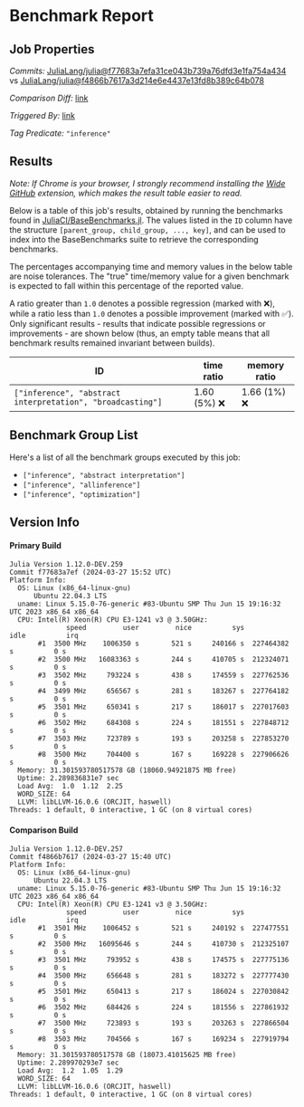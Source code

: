 # Benchmark Report

## Job Properties

*Commits:* [JuliaLang/julia@f77683a7efa31ce043b739a76dfd3e1fa754a434](https://github.com/JuliaLang/julia/commit/f77683a7efa31ce043b739a76dfd3e1fa754a434) vs [JuliaLang/julia@f4866b7617a3d214e6e4437e13fd8b389c64b078](https://github.com/JuliaLang/julia/commit/f4866b7617a3d214e6e4437e13fd8b389c64b078)

*Comparison Diff:* [link](https://github.com/JuliaLang/julia/compare/f4866b7617a3d214e6e4437e13fd8b389c64b078..f77683a7efa31ce043b739a76dfd3e1fa754a434)

*Triggered By:* [link](https://github.com/JuliaLang/julia/pull/53876#issuecomment-2023122519)

*Tag Predicate:* `"inference"`

## Results

*Note: If Chrome is your browser, I strongly recommend installing the [Wide GitHub](https://chrome.google.com/webstore/detail/wide-github/kaalofacklcidaampbokdplbklpeldpj?hl=en)
extension, which makes the result table easier to read.*

Below is a table of this job's results, obtained by running the benchmarks found in
[JuliaCI/BaseBenchmarks.jl](https://github.com/JuliaCI/BaseBenchmarks.jl). The values
listed in the `ID` column have the structure `[parent_group, child_group, ..., key]`,
and can be used to index into the BaseBenchmarks suite to retrieve the corresponding
benchmarks.

The percentages accompanying time and memory values in the below table are noise tolerances. The "true"
time/memory value for a given benchmark is expected to fall within this percentage of the reported value.

A ratio greater than `1.0` denotes a possible regression (marked with :x:), while a ratio less
than `1.0` denotes a possible improvement (marked with :white_check_mark:). Only significant results - results
that indicate possible regressions or improvements - are shown below (thus, an empty table means that all
benchmark results remained invariant between builds).

| ID | time ratio | memory ratio |
|----|------------|--------------|
| `["inference", "abstract interpretation", "broadcasting"]` | 1.60 (5%) :x: | 1.66 (1%) :x: |

## Benchmark Group List

Here's a list of all the benchmark groups executed by this job:

- `["inference", "abstract interpretation"]`
- `["inference", "allinference"]`
- `["inference", "optimization"]`

## Version Info

#### Primary Build

```
Julia Version 1.12.0-DEV.259
Commit f77683a7ef (2024-03-27 15:52 UTC)
Platform Info:
  OS: Linux (x86_64-linux-gnu)
      Ubuntu 22.04.3 LTS
  uname: Linux 5.15.0-76-generic #83-Ubuntu SMP Thu Jun 15 19:16:32 UTC 2023 x86_64 x86_64
  CPU: Intel(R) Xeon(R) CPU E3-1241 v3 @ 3.50GHz: 
              speed         user         nice          sys         idle          irq
       #1  3500 MHz    1006350 s        521 s     240166 s  227464382 s          0 s
       #2  3500 MHz   16083363 s        244 s     410705 s  212324071 s          0 s
       #3  3502 MHz     793224 s        438 s     174559 s  227762536 s          0 s
       #4  3499 MHz     656567 s        281 s     183267 s  227764182 s          0 s
       #5  3501 MHz     650341 s        217 s     186017 s  227017603 s          0 s
       #6  3502 MHz     684308 s        224 s     181551 s  227848712 s          0 s
       #7  3503 MHz     723789 s        193 s     203258 s  227853270 s          0 s
       #8  3500 MHz     704400 s        167 s     169228 s  227906626 s          0 s
  Memory: 31.301593780517578 GB (18060.94921875 MB free)
  Uptime: 2.289836831e7 sec
  Load Avg:  1.0  1.12  2.25
  WORD_SIZE: 64
  LLVM: libLLVM-16.0.6 (ORCJIT, haswell)
Threads: 1 default, 0 interactive, 1 GC (on 8 virtual cores)

```

#### Comparison Build

```
Julia Version 1.12.0-DEV.257
Commit f4866b7617 (2024-03-27 15:40 UTC)
Platform Info:
  OS: Linux (x86_64-linux-gnu)
      Ubuntu 22.04.3 LTS
  uname: Linux 5.15.0-76-generic #83-Ubuntu SMP Thu Jun 15 19:16:32 UTC 2023 x86_64 x86_64
  CPU: Intel(R) Xeon(R) CPU E3-1241 v3 @ 3.50GHz: 
              speed         user         nice          sys         idle          irq
       #1  3501 MHz    1006452 s        521 s     240192 s  227477551 s          0 s
       #2  3500 MHz   16095646 s        244 s     410730 s  212325107 s          0 s
       #3  3501 MHz     793952 s        438 s     174575 s  227775136 s          0 s
       #4  3500 MHz     656648 s        281 s     183272 s  227777430 s          0 s
       #5  3501 MHz     650413 s        217 s     186024 s  227030842 s          0 s
       #6  3502 MHz     684426 s        224 s     181556 s  227861932 s          0 s
       #7  3500 MHz     723893 s        193 s     203263 s  227866504 s          0 s
       #8  3503 MHz     704566 s        167 s     169234 s  227919794 s          0 s
  Memory: 31.301593780517578 GB (18073.41015625 MB free)
  Uptime: 2.289970293e7 sec
  Load Avg:  1.2  1.05  1.29
  WORD_SIZE: 64
  LLVM: libLLVM-16.0.6 (ORCJIT, haswell)
Threads: 1 default, 0 interactive, 1 GC (on 8 virtual cores)

```
